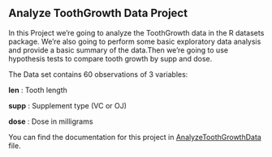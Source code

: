 ## Analyze ToothGrowth Data Project


In this Project we’re going to analyze the ToothGrowth data in the R datasets package. We’re also going to perform some basic exploratory data analysis and provide a basic summary of the data.Then we’re going to use hypothesis tests to compare tooth growth by supp and dose.

The Data set contains 60 observations of 3 variables:

**len** : Tooth length

**supp** : Supplement type (VC or OJ)

**dose** : Dose in milligrams


You can find the documentation for this project in [AnalyzeToothGrowthData](https://github.com/DoaaElbanna/Data-Science-Projects/blob/master/08_AnalyzeToothGrowthData/AnalyzeToothGrowthData.md) file.


